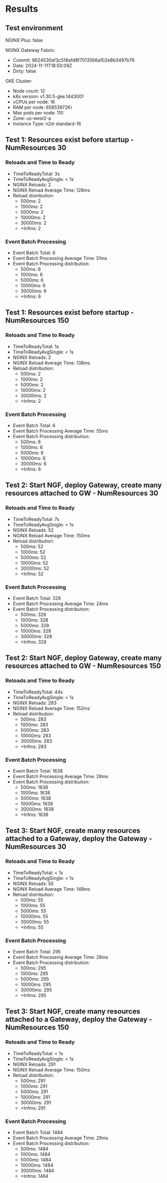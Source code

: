 # Results

## Test environment

NGINX Plus: false

NGINX Gateway Fabric:

- Commit: 8624530af3c518afd8f7013566a102e8b3497b76
- Date: 2024-11-11T18:50:09Z
- Dirty: false

GKE Cluster:

- Node count: 12
- k8s version: v1.30.5-gke.1443001
- vCPUs per node: 16
- RAM per node: 65853972Ki
- Max pods per node: 110
- Zone: us-west2-a
- Instance Type: n2d-standard-16

## Test 1: Resources exist before startup - NumResources 30

### Reloads and Time to Ready

- TimeToReadyTotal: 3s
- TimeToReadyAvgSingle: < 1s
- NGINX Reloads: 2
- NGINX Reload Average Time: 126ms
- Reload distribution:
	- 500ms: 2
	- 1000ms: 2
	- 5000ms: 2
	- 10000ms: 2
	- 30000ms: 2
	- +Infms: 2

### Event Batch Processing

- Event Batch Total: 6
- Event Batch Processing Average Time: 51ms
- Event Batch Processing distribution:
	- 500ms: 6
	- 1000ms: 6
	- 5000ms: 6
	- 10000ms: 6
	- 30000ms: 6
	- +Infms: 6

## Test 1: Resources exist before startup - NumResources 150

### Reloads and Time to Ready

- TimeToReadyTotal: 1s
- TimeToReadyAvgSingle: < 1s
- NGINX Reloads: 2
- NGINX Reload Average Time: 138ms
- Reload distribution:
	- 500ms: 2
	- 1000ms: 2
	- 5000ms: 2
	- 10000ms: 2
	- 30000ms: 2
	- +Infms: 2

### Event Batch Processing

- Event Batch Total: 6
- Event Batch Processing Average Time: 55ms
- Event Batch Processing distribution:
	- 500ms: 6
	- 1000ms: 6
	- 5000ms: 6
	- 10000ms: 6
	- 30000ms: 6
	- +Infms: 6

## Test 2: Start NGF, deploy Gateway, create many resources attached to GW - NumResources 30

### Reloads and Time to Ready

- TimeToReadyTotal: 7s
- TimeToReadyAvgSingle: < 1s
- NGINX Reloads: 52
- NGINX Reload Average Time: 150ms
- Reload distribution:
	- 500ms: 52
	- 1000ms: 52
	- 5000ms: 52
	- 10000ms: 52
	- 30000ms: 52
	- +Infms: 52

### Event Batch Processing

- Event Batch Total: 328
- Event Batch Processing Average Time: 24ms
- Event Batch Processing distribution:
	- 500ms: 328
	- 1000ms: 328
	- 5000ms: 328
	- 10000ms: 328
	- 30000ms: 328
	- +Infms: 328

## Test 2: Start NGF, deploy Gateway, create many resources attached to GW - NumResources 150

### Reloads and Time to Ready

- TimeToReadyTotal: 44s
- TimeToReadyAvgSingle: < 1s
- NGINX Reloads: 283
- NGINX Reload Average Time: 152ms
- Reload distribution:
	- 500ms: 283
	- 1000ms: 283
	- 5000ms: 283
	- 10000ms: 283
	- 30000ms: 283
	- +Infms: 283

### Event Batch Processing

- Event Batch Total: 1638
- Event Batch Processing Average Time: 26ms
- Event Batch Processing distribution:
	- 500ms: 1638
	- 1000ms: 1638
	- 5000ms: 1638
	- 10000ms: 1638
	- 30000ms: 1638
	- +Infms: 1638

## Test 3: Start NGF, create many resources attached to a Gateway, deploy the Gateway - NumResources 30

### Reloads and Time to Ready

- TimeToReadyTotal: < 1s
- TimeToReadyAvgSingle: < 1s
- NGINX Reloads: 55
- NGINX Reload Average Time: 148ms
- Reload distribution:
	- 500ms: 55
	- 1000ms: 55
	- 5000ms: 55
	- 10000ms: 55
	- 30000ms: 55
	- +Infms: 55

### Event Batch Processing

- Event Batch Total: 295
- Event Batch Processing Average Time: 28ms
- Event Batch Processing distribution:
	- 500ms: 295
	- 1000ms: 295
	- 5000ms: 295
	- 10000ms: 295
	- 30000ms: 295
	- +Infms: 295

## Test 3: Start NGF, create many resources attached to a Gateway, deploy the Gateway - NumResources 150

### Reloads and Time to Ready

- TimeToReadyTotal: < 1s
- TimeToReadyAvgSingle: < 1s
- NGINX Reloads: 291
- NGINX Reload Average Time: 150ms
- Reload distribution:
	- 500ms: 291
	- 1000ms: 291
	- 5000ms: 291
	- 10000ms: 291
	- 30000ms: 291
	- +Infms: 291

### Event Batch Processing

- Event Batch Total: 1484
- Event Batch Processing Average Time: 29ms
- Event Batch Processing distribution:
	- 500ms: 1484
	- 1000ms: 1484
	- 5000ms: 1484
	- 10000ms: 1484
	- 30000ms: 1484
	- +Infms: 1484
